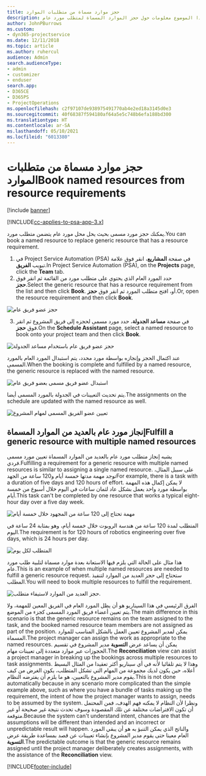 ```yaml
---
title: حجز موارد مسماة من متطلبات الموارد
description: يوفر هذا الموضوع معلومات حول حجز الموارد المسماة لمتطلب مورد عام.
author: JohnPBurrows
ms.custom:
- dyn365-projectservice
ms.date: 12/11/2018
ms.topic: article
ms.author: ruhercul
audience: Admin
search.audienceType:
- admin
- customizer
- enduser
search.app:
- D365CE
- D365PS
- ProjectOperations
ms.openlocfilehash: c2f97107de938975491770ab4e2ed18a3145d0e3
ms.sourcegitcommit: 40f68387f594180af64a5e5c748b6efa188bd300
ms.translationtype: HT
ms.contentlocale: ar-SA
ms.lasthandoff: 05/10/2021
ms.locfileid: "6013380"
---
```

# <a name="book-named-resources-from-resource-requirements"></a><span data-ttu-id="60112-103">حجز موارد مسماة من متطلبات الموارد</span><span class="sxs-lookup"><span data-stu-id="60112-103">Book named resources from resource requirements</span></span>

[!include [banner](../includes/psa-now-project-operations.md)]

[!INCLUDE[cc-applies-to-psa-app-3.x](../includes/cc-applies-to-psa-app-3x.md)]

<span data-ttu-id="60112-104">يمكنك حجز مورد مسمى بحيث يحل محل مورد عام يتضمن متطلب مورد.</span><span class="sxs-lookup"><span data-stu-id="60112-104">You can book a named resource to replace generic resource that has a resource requirement.</span></span>

1. <span data-ttu-id="60112-105">في Project Service Automation (PSA) في صفحة **المشاريع**، انقر فوق علامة تبويب **الفريق**.</span><span class="sxs-lookup"><span data-stu-id="60112-105">In Project Service Automation (PSA), on the **Projects** page, click the **Team** tab.</span></span>
2. <span data-ttu-id="60112-106">حدد المورد العام الذي يحتوي على متطلب مورد من القائمة ثم انقر فوق **حجز**.</span><span class="sxs-lookup"><span data-stu-id="60112-106">Select the generic resource that has a resource requirement from the list and then click **Book**.</span></span> <span data-ttu-id="60112-107">أو، افتح متطلب المورد ثم انقر فوق **حجز**.</span><span class="sxs-lookup"><span data-stu-id="60112-107">Or, open the resource requirement and then click **Book**.</span></span>


![حجز عضو فريق عام](media/RM-how-to-14.png)


3. <span data-ttu-id="60112-109">في صفحة **مساعد الجدولة**، حدد مورد مسمى لحجزه إلى فريق المشروع ثم انقر فوق **حجز**.</span><span class="sxs-lookup"><span data-stu-id="60112-109">On the **Schedule Assistant** page, select a named resource to book onto your project team and then click **Book**.</span></span>

![حجز عضو فريق عام باستخدام مساعد الجدولة](media/RM-how-to-15.png)

<span data-ttu-id="60112-111">عند اكتمال الحجز وإنجازه بواسطة مورد محدد، يتم استبدال المورد العام بالمورد المسمى.</span><span class="sxs-lookup"><span data-stu-id="60112-111">When the booking is complete and fulfilled by a named resource, the generic resource is replaced with the named resource.</span></span>

![استبدال عضو فريق مسمى بعضو فريق عام](media/RM-how-to-16.png)

<span data-ttu-id="60112-113">يتم تحديث التعيينات في الجدولة بالمورد المسمى أيضا.</span><span class="sxs-lookup"><span data-stu-id="60112-113">The assignments on the schedule are updated with the named resource as well.</span></span>

![تعيين عضو الفريق المسمى لمهام المشروع](media/RM-how-to-17.png)

## <a name="fulfill-a-generic-resource-with-multiple-named-resources"></a><span data-ttu-id="60112-115">إنجاز مورد عام بالعديد من الموارد المسماة</span><span class="sxs-lookup"><span data-stu-id="60112-115">Fulfill a generic resource with multiple named resources</span></span>
<span data-ttu-id="60112-116">يشبه إنجاز متطلب مورد عام بالعديد من الموارد المسماة تعيين مورد مسمى فردي.</span><span class="sxs-lookup"><span data-stu-id="60112-116">Fulfilling a requirement for a generic resource with multiple named resources is similar to assigning a single named resource.</span></span> <span data-ttu-id="60112-117">على سبيل المثال، توجد مهمة مدتها خمسة أيام و120 ساعة من الجهد</span><span class="sxs-lookup"><span data-stu-id="60112-117">For example, there is a task with a duration of five days and 120 hours of effort.</span></span> <span data-ttu-id="60112-118">لا يمكن إكمال هذه المهمة بواسطة مورد واحد يعمل بشكل عاد لثمان ساعات في اليوم خلال أسبوع من خمسة أيام.</span><span class="sxs-lookup"><span data-stu-id="60112-118">This task can't be completed by one resource that works a typical eight-hour day over a five day week.</span></span> 

![مهمة تحتاج إلى 120 ساعة من المجهود خلال خمسة أيام](media/RM-how-to-21.png)

<span data-ttu-id="60112-120">المتطلب لمدة 120 ساعة من هندسة الروبوت خلال خمسة أيام، وهو بمثابة 24 ساعة في اليوم.</span><span class="sxs-lookup"><span data-stu-id="60112-120">The requirement is for 120 hours of robotics engineering over five days, which is 24 hours per day.</span></span>

![المتطلب لكل يوم](media/RM-how-to-22.png)

<span data-ttu-id="60112-122">هذا مثال على الحالة التي يلزم فيها الاستعانة بعدة موارد مسماة لتلبية طلب مورد عام.</span><span class="sxs-lookup"><span data-stu-id="60112-122">This is an example of when multiple named resources are needed to fulfill a generic resource request.</span></span> <span data-ttu-id="60112-123">ستحتاج إلى حجز العديد من الموارد لتنفيذ المطلب.</span><span class="sxs-lookup"><span data-stu-id="60112-123">You will need to book multiple resources to fulfill the requirement.</span></span>

![حجز العديد من الموارد لاستيفاء متطلب.](media/RM-how-to-23.png)

<span data-ttu-id="60112-125">الفرق الرئيسي في هذا السيناريو هو أن يظل المورد العام في الفريق المعين للمهمة، ولا يتم تعيين أعضاء فريق المورد المسمى كجزء من الموضع.</span><span class="sxs-lookup"><span data-stu-id="60112-125">The main difference in this scenario is that the generic resource remains on the team assigned to the task, and the booked named resource team members are not assigned as part of the position.</span></span> <span data-ttu-id="60112-126">يمكن لمدير المشروع تعيين العمل بالشكل المناسب للموارد المسماة.</span><span class="sxs-lookup"><span data-stu-id="60112-126">The project manager can assign the work as appropriate to the named resources.</span></span> <span data-ttu-id="60112-127">يمكن أن يساعد عرض **التسوية** مدير المشروع في تقسيم الحجوزات عبر موارد متعددة إلى تعيينات مهام.</span><span class="sxs-lookup"><span data-stu-id="60112-127">The **Reconciliation** view can assist a project manager in breaking up the bookings across multiple resources to task assignments.</span></span> <span data-ttu-id="60112-128">وهذا لا يتم تلقائيا لأنه في أي سيناريو أكثر تعقيدا من المثال البسيط أعلاه، حين يكون لديك مجموعة من المهام التي تشكل المتطلب، يكون الغرض من كيف يقوم مدير المشروع بالتعيين، هو ما يلزم أن يفترضه النظام.</span><span class="sxs-lookup"><span data-stu-id="60112-128">This is not done automatically because in any scenario more complicated than the simple example above, such as where you have a bundle of tasks making up the requirement, the intent of how the project manager wants to assign, needs to be assumed by the system.</span></span> <span data-ttu-id="60112-129">ونظرا لأن النظام لا يمكنه فهم الهدف، فمن المحتمل أن تكون الافتراضات مختلفة عن تلك المقصودة وسوف تحدث نتيجة غير صحيحة أو غير متوقعة.</span><span class="sxs-lookup"><span data-stu-id="60112-129">Because the system can't understand intent, chances are that the assumptions will be different than intended and an incorrect or unpredictable result will happen.</span></span> <span data-ttu-id="60112-130">والناتج الذي يمكن التنبؤ به هو أن يبقي المورد العام معينا حتى يقوم مدير المشروع بإنشاء تعيينات عن قصد بمساعدة طريقة عرض **التسوية**.</span><span class="sxs-lookup"><span data-stu-id="60112-130">The predictable outcome is that the generic resource remains assigned until the project manager deliberately creates assignments, with the assistance of the **Reconciliation** view.</span></span>




[!INCLUDE[footer-include](../includes/footer-banner.md)]